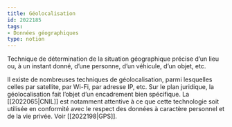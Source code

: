 ```yaml
---
title: Géolocalisation
id: 2022185
tags:
- Données géographiques
type: notion
---
```


Technique de détermination de la situation géographique précise d’un lieu ou, à un instant donné, d’une personne, d’un véhicule, d’un objet, etc.

Il existe de nombreuses techniques de géolocalisation, parmi lesquelles celles par satellite, par Wi-Fi, par adresse IP, etc. Sur le plan juridique, la géolocalisation fait l’objet d’un encadrement bien spécifique. La [[2022065|CNIL]] est notamment attentive à ce que cette technologie soit utilisée en conformité avec le respect des données à caractère personnel et de la vie privée. Voir [[2022198|GPS]].

